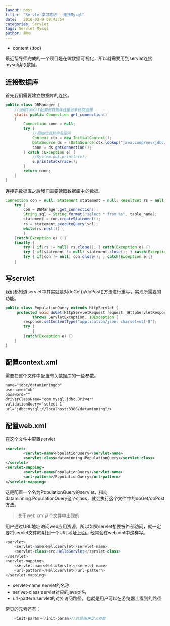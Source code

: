 ```yaml
---
layout: post
title:  "Servlet学习笔记---连接Mysql"
date:   2016-03-9 09:43:54
categories: Servlet
tags: Servlet Mysql
author: 薛彬
---
```


* content
{:toc}

最近帮导师完成的一个项目是在做数据可视化，所以就需要用到servlet连接mysql读取数据。





## 连接数据库

首先我们需要建立数据库的连接。

```java
public class DBManager {
    //使用tomcat配置的数据库连接池来获取连接
    static public Connection get_connection()
    {
        Connection conn = null;
        try {      
            //初始化查找命名空间
            Context ctx = new InitialContext();
            DataSource ds = (DataSource)ctx.lookup("java:comp/env/jdbc/dataminningdb"); 
            conn = ds.getConnection();
        } catch (Exception e) {
            //System.out.println(e);
            e.printStackTrace();
        }
        return conn;
    }
}
```

连接完数据库之后我们需要读取数据库中的数据。

```java
Connection con = null; Statement statement = null; ResultSet rs = null;
    try {
        con = DBManager.get_connection();
        String sql = String.format("select * from %s", table_name);
        statement = con.createStatement();
        rs = statement.executeQuery(sql);
        while(rs.next()) {
        }
    }catch(Exception e) { }
    finally {
        try { if(rs != null) rs.close(); } catch(Exception e) {}
        try { if(statement != null) statement.close(); } catch(Exception e) {}
        try { if(con != null) con.close(); } catch(Exception e){}
    }
```

## 写servlet

我们都知道servlet中其实就是对doGet()/doPost()方法进行重写，实现所需要的功能。

```java
public class PopulationQuery extends HttpServlet {
	 protected void doGet(HttpServletRequest request, HttpServletResponse response)
            throws ServletException, IOException {
        response.setContentType("application/json; charset=utf-8");
        try {
            }
        }catch(Exception e) {}
    }
}
```

## 配置context.xml

需要在这个文件中配置有关数据库的一些参数。

```xml
name="jdbc/dataminningdb"
username="xb"
password=""
driverClassName="com.mysql.jdbc.Driver"
validationQuery='select 1'
url="jdbc:mysql://localhost:3306/dataminning"/>
```

## 配置web.xml

在这个文件中配置servlet

```xml
<servlet>
        <servlet-name>PopulationQuery</servlet-name>
        <servlet-class>dataminning.PopulationQuery</servlet-class>
</servlet>
<servlet-mapping>
        <servlet-name>PopulationQuery</servlet-name>
        <url-pattern>/PopulationQuery</url-pattern>
</servlet-mapping>
```

这是配置一个名为PopulationQuery的servlet，指向dataminning.PopulationQuery这个class，就会执行这个文件中的doGet/doPost方法。


>关于web.xml这个文件中出现的

用户通过URL地址访问web应用资源，所以如果servlet想要被外部访问，就一定要将servlet文件映射到一个URL地址上面。经常会在web.xml中这样写。

```java
<servlet>
    <servlet-name>HelloServlet</servlet-name>
    <servlet-class>src.HelloServlet</servlet-class>
</servlet>
<servlet-mapping>
    <servlet-name>HelloServlet</servlet-name>
    <url-pattern>/HelloServlet</url-pattern>
</servlet-mapping>
```

- servlet-name:servlet的名称
- serlvet-class:servlet对应的java类名
- url-pattern:servlet的对外访问路径，也就是用户可以在游览器上看到的路径

常见的元素还有：

```java
	<init-param></init-param>//这是用来定义参数
```


